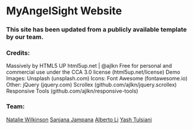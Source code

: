 # MyAngelSight Website

### This site has been updated from a publicly available template by our team.

### Credits:

Massively by HTML5 UP
html5up.net | @ajlkn
Free for personal and commercial use under the CCA 3.0 license (html5up.net/license)
Demo Images:
	Unsplash (unsplash.com)
Icons:
	Font Awesome (fontawesome.io)
Other:
	jQuery (jquery.com)
	Scrollex (github.com/ajlkn/jquery.scrollex)
	Responsive Tools (github.com/ajlkn/responsive-tools)

### Team:
[Natalie Wilkinson](https://nwilkinson.me/)
[Sanjana Jampana](https://github.com/sanjujampana/)
[Alberto Li](https://albertoli.tech/)
[Yash Tulsiani](https://ytulsiani.com/)
